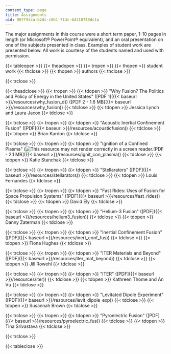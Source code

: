 ```yaml
---
content_type: page
title: Assignments
uid: 907f93ca-b2dc-c0b1-713c-6d318749dc1a
---
```


The major assignments in this course were a short term paper, 1-10 pages in length (or Microsoft® PowerPoint® equivalent), and an oral presentation on one of the subjects presented in class. Examples of student work are presented below. All work is courtesy of the students named and used with permission.

{{< tableopen >}}
{{< theadopen >}}
{{< tropen >}}
{{< thopen >}}
student work
{{< thclose >}}
{{< thopen >}}
authors
{{< thclose >}}

{{< trclose >}}

{{< theadclose >}}
{{< tropen >}}
{{< tdopen >}}
"Why Fusion? The Politics and Policy of Energy in the United States" ([PDF 1]({{< baseurl >}}/resources/why_fusion_d)) ([PDF 2 - 1.6 MB]({{< baseurl >}}/resources/why_fusion))
{{< tdclose >}}
{{< tdopen >}}
Jessica Lynch and Laura Jacox
{{< tdclose >}}

{{< trclose >}}
{{< tropen >}}
{{< tdopen >}}
"Acoustic Inertial Confinement Fusion" ([PDF]({{< baseurl >}}/resources/acousticfusion))
{{< tdclose >}}
{{< tdopen >}}
Brian Kardon
{{< tdclose >}}

{{< trclose >}}
{{< tropen >}}
{{< tdopen >}}
"Ignition of a Confined Plasma" (![This resource may not render correctly in a screen reader.](/images/inacessible.gif)[PDF - 2.1 MB]({{< baseurl >}}/resources/ignit_con_plasma))
{{< tdclose >}}
{{< tdopen >}}
Katie Stanchak
{{< tdclose >}}

{{< trclose >}}
{{< tropen >}}
{{< tdopen >}}
"Stellarators" ([PDF]({{< baseurl >}}/resources/stellarators))
{{< tdclose >}}
{{< tdopen >}}
Louis Fernandes
{{< tdclose >}}

{{< trclose >}}
{{< tropen >}}
{{< tdopen >}}
"Fast Rides: Uses of Fusion for Space Propulsion Systems" ([PDF]({{< baseurl >}}/resources/fast_rides))
{{< tdclose >}}
{{< tdopen >}}
David Ely
{{< tdclose >}}

{{< trclose >}}
{{< tropen >}}
{{< tdopen >}}
"Helium-3 Fusion" ([PDF]({{< baseurl >}}/resources/helium3_fusion))
{{< tdclose >}}
{{< tdopen >}}
Danny Zaterman
{{< tdclose >}}

{{< trclose >}}
{{< tropen >}}
{{< tdopen >}}
"Inertial Confinement Fusion" ([PDF]({{< baseurl >}}/resources/inert_conf_fus))
{{< tdclose >}}
{{< tdopen >}}
Fiona Hughes
{{< tdclose >}}

{{< trclose >}}
{{< tropen >}}
{{< tdopen >}}
"ITER Materials and Beyond" ([PDF]({{< baseurl >}}/resources/iter_mat_beyond))
{{< tdclose >}}
{{< tdopen >}}
Jill Rowehl
{{< tdclose >}}

{{< trclose >}}
{{< tropen >}}
{{< tdopen >}}
"ITER" ([PDF]({{< baseurl >}}/resources/iter))
{{< tdclose >}}
{{< tdopen >}}
Kathreen Thome and An Vu
{{< tdclose >}}

{{< trclose >}}
{{< tropen >}}
{{< tdopen >}}
"Levitated Dipole Experiment" ([PDF]({{< baseurl >}}/resources/levit_dipole_exp))
{{< tdclose >}}
{{< tdopen >}}
Susannah Brown
{{< tdclose >}}

{{< trclose >}}
{{< tropen >}}
{{< tdopen >}}
"Pyroelectric Fusion" ([PDF]({{< baseurl >}}/resources/pyroelectric_fus))
{{< tdclose >}}
{{< tdopen >}}
Tina Srivastava
{{< tdclose >}}

{{< trclose >}}

{{< tableclose >}}